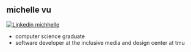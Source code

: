## michelle vu

[![Linkedin](https://i.stack.imgur.com/gVE0j.png) michhelle](https://www.linkedin.com/in/michhelle)


- computer science graduate
- software developer at the inclusive media and design center at tmu


